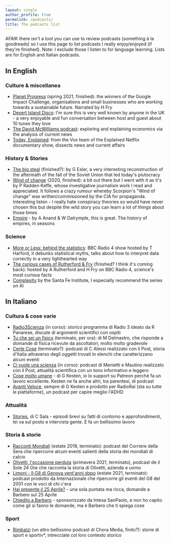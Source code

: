 ```yaml
---
layout: single
author_profile: true
permalink: /podcasts/
title: The podcasts list
---
```


AFAIK there isn't a tool you can use to review podcasts (something à la goodreads) so I use this page to list podcasts I really enjoy/enjoyed (if they're finished). Note: I exclude those I listen to for language learning. Lists are for English and Italian podcasts.

## In English

### Culture & miscellanea

* [Planet Progress](https://podcasts.google.com/feed/aHR0cHM6Ly9wbGFuZXRwcm9ncmVzcy5saWJzeW4uY29tL3Jzcw) (spring 2021, finished): the winners of the Google Impact Challenge, organisations and small businesses who are working towards a sustainable future. Narrated by H Fry
* [Desert Island Discs](https://www.bbc.co.uk/programmes/b006qnmr): I'm sure this is very well known by anyone in the UK - a very enjoyable and fun conversation between host and guest about 10 tunes they love
* [The David McWilliams podcast](https://davidmcwilliams.ie/podcast/): exploring and explaining economics via the analysis of current news
* [Today, Explained](https://www.vox.com/today-explained): from the Vox team of the Explained Netflix documentary show, dissects news and current affairs

### History & Stories

* [The big steal](https://www.thebigstealpodcast.com/) (finished?): by G Esler, a very interesting reconstruction of the aftermath of the fall of the Soviet Union that led today's plutocracy
* [Wind of change](https://crooked.com/podcast-series/wind-of-change/) (2020, finished): a bit out there but I went with it as it's by P Radden Keffe, whose investigative journalism work I read and appreciated. It follows a crazy rumour whereby Scorpion's "Wind of change" was written/commissioned by the CIA for propaganda. Interesting listen - I really hate conspiracy theories so would have never chosen this but despite the wild story you can learn a lot of things about those times
* [Empire](https://www.goalhangerpodcasts.com/empire) - by A Anand & W Dalrymple, this is great. The history of empires, in seasons

### Science
* [More or Less: behind the statistics](https://www.bbc.co.uk/programmes/p02nrss1/episodes/downloads): BBC Radio 4 show hosted by T Harford, it debunks statistical myths, talks about how to interpret data correctly in a very lighthearted way
* [The curious cases of Rutherford & Fry](https://www.bbc.co.uk/programmes/b07dx75g) (finished? I think it's coming back): hosted by A Rutherford and H Fry on BBC Radio 4, science's most curious facts
* [Complexity](https://www.santafe.edu/culture/podcasts) by the Santa Fe Institute, I especially recommend the series on AI


## In Italiano

### Cultura & cose varie

* [Radio3Scienza](https://www.raiplaysound.it/programmi/radio3scienza) (in corso): storico programma di Radio 3 ideato da R Panarese, discute di argomenti scientifici con ospiti
* [Tu che sei un fisico](https://podcasts.google.com/feed/aHR0cHM6Ly93d3cuc3ByZWFrZXIuY29tL3Nob3cvNDI0NjEzNC9lcGlzb2Rlcy9mZWVk) (terminato, per ora): di M Delmastro, che risponde a domande di fisica ricevute da ascoltatori, molto molto gradevole
* [Certe Cose](https://www.ilpost.it/2022/04/22/certe-cose/) (terminato?): podcast di C Alessi realizzato con il Post, storia d'Italia attraverso degli oggetti trovati in elenchi che caratterizzano alcuni eventi
* [Ci vuole una scienza](https://www.ilpost.it/2022/04/08/ci-vuole-una-scienza-trailer/) (in corso): podcast di Menietti e Mautino realizzato con il Post, attualità scientifica con un tono informativo e leggero
* [Cose molto umane](https://www.cosemoltoumane.it/) - di G Kesten, io lo support su Patreon perché fa un lavoro eccellente. Kesten ne fa anche altri, tra parentesi, di podcast
* [Avanti Veloce](https://www.raiplaysound.it/programmi/avantiveloce-viaggionelladhd), sempre di G Kesten e prodotto per RadioRai (sta su tutte le piattaforme), un podcast per capire meglio l'ADHD

### Attualità
* [Stories](https://choramedia.com/podcast/stories/), di C Sala - episodi brevi su fatti di contorno e approfondimenti, lei va sul posto e intervista gente. E fa un bellissimo lavoro

### Storia & storie

* [Racconti Mondiali](https://www.spreaker.com/show/racconti-mondiali) (estate 2018, terminato): podcast del Corriere della Sera che ripercorre alcuni eventi salienti della storia dei mondiali di calcio
* [Olivetti, l'occasione perduta](https://stream24.ilsole24ore.com/podcasts/olivetti-l-occasione-perduta-AEkeq2C) (primavera 2021, terminato), podcast de il Sole 24 Ore che racconta la storia di Olivetti, azienda e uomo
* [Limoni - Il G8 di Genova vent'anni dopo](https://www.internazionale.it/notizie/2021/06/10/limoni-podcast-g8-genova) (estate 2021, terminato): podcast prodotto da Internazionale che ripercorre gli eventi del G8 del 2001 con le voci di chi c'era
* [Hai presente il 25 Aprile?](https://choramedia.com/podcast/hai-presente-il-25-aprile/) - una sola puntata ma ricca, domande a Barbero sul 25 Aprile
* [Chiedilo a Barbero](https://group.intesasanpaolo.com/it/sezione-editoriale/intesa-sanpaolo-on-air/cultura/chiedilo-a-alessandro-barbero-podcast) - sponsorizzato da Intesa SanPaolo, e non ho capito come gli si fanno le domande, ma è Barbero che ti spiega cose

### Sport 

* [Rimbalzi](https://choramedia.com/podcast/rimbalzi/) (un altro bellissimo podcast di Chora Media, finito?): storie di sport e sportiv*, intrecciate col loro contesto storico